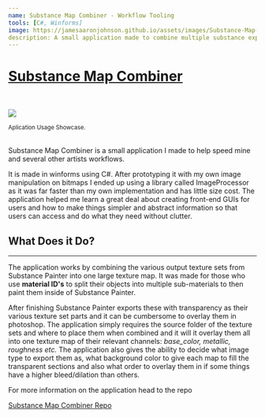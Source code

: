 ```yaml
---
name: Substance Map Combiner - Workflow Tooling
tools: [C#, Winforms]
image: https://jamesaaronjohnson.github.io/assets/images/Substance-Map-Combiner-Project.jpg
description: A small application made to combine multiple substance exports into a single texture map.
---
```


<u>Substance Map Combiner</u>
=======================

<br>

![](https://jamesaaronjohnson.github.io/assets/images/Substance-Map-Combiner-Overview.gif)
<div class="footnote">
<small>Aplication Usage Showcase.</small>
</div> <br>

Substance Map Combiner is a small application I made to help speed mine and several other artists workflows.

It is made in winforms using C#. After prototyping it with my own image manipulation on bitmaps I ended up using a library called ImageProcessor as it was far faster than my own implementation and has little size cost. The application helped me learn a great deal about creating front-end GUIs for users and how to make things simpler and abstract information so that users can access and do what they need without clutter.

## What Does it Do?
---
The application works by combining the various output texture sets from Substance Painter into one large texture map. It was made for those who use **material ID's** to split their objects into multiple sub-materials to then paint them inside of Substance Painter. 

After finishing Substance Painter exports these with transparency as their various texture set parts and it can be cumbersome to overlay them in photoshop. The application simply requires the source folder of the texture sets and where to place them when combined and it will it overlay them all into one texture map of their relevant channels: _base_color, metallic, roughness etc._
The application also gives the ability to decide what image type to export them as, what background color to give each map to fill the transparent sections and also what order to overlay them in if some things have a higher bleed/dilation than others.

For more information on the application head to the repo
<p class="text-center">
<a href="https://github.com/Chi-Time/Substance_Map_Combiner/tree/dev" class="button" target="_blank">Substance Map Combiner Repo</a>
</p>
